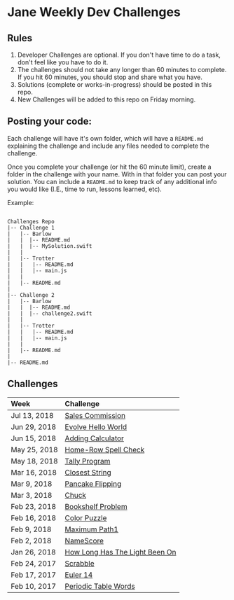 # Jane Weekly Dev Challenges

## Rules

1. Developer Challenges are optional.  If you don't have time to do a task, don't feel like you have to do it.
2. The challenges should not take any longer than 60 minutes to complete.  If you hit 60 minutes, you should stop and share what you have.
3. Solutions (complete or works-in-progress) should be posted in this repo.
4. New Challenges will be added to this repo on Friday morning.


## Posting your code:

Each challenge will have it's own folder, which will have a `README.md` explaining the challenge and include any files needed to complete the challenge.

Once you complete your challenge (or hit the 60 minute limit), create a folder in the challenge with your name.  With in that folder you can post your solution.  You can include a `README.md` to keep track of any additional info you would like (I.E., time to run, lessons learned, etc).

Example:

```text

Challenges Repo
|-- Challenge 1
|	|-- Barlow
|	|  |-- README.md
|	|  |-- MySolution.swift
|	|
|	|-- Trotter
|	|   |-- README.md
|	|   |-- main.js
|	|
|	|-- README.md
|
|-- Challenge 2
|	|-- Barlow
|	|  |-- README.md
|	|  |-- challenge2.swift
|	|
|	|-- Trotter
|	|   |-- README.md
|	|   |-- main.js
|	|
|	|-- README.md
|
|-- README.md

```

## Challenges

|Week|Challenge|
|:---|:---|
|Jul 13, 2018|[Sales Commission](./sales-commission)
|Jun 29, 2018|[Evolve Hello World](./evolve-hello-world)
|Jun 15, 2018|[Adding Calculator](./adding-calculator)
|May 25, 2018|[Home-Row Spell Check](./home-row-spell-check)
|May 18, 2018|[Tally Program](./tally-program)
|Mar 16, 2018|[Closest String](./closest-string)
|Mar 9, 2018|[Pancake Flipping](./pancake-flipping)
|Mar 3, 2018|[Chuck](./Chuck)
|Feb 23, 2018|[Bookshelf Problem](./bookshelf-problem)
|Feb 16, 2018|[Color Puzzle](./ColorPuzzle)
|Feb 9, 2018|[Maximum Path1](./MaximumPath1)
|Feb 2, 2018|[NameScore](./NameScore)
|Jan 26, 2018|[How Long Has The Light Been On](./how-long-has-the-light-been-on)
|Feb 24, 2017|[Scrabble](./ScrabbleChallenge)
|Feb 17, 2017|[Euler 14](./Euler14)
|Feb 10, 2017|[Periodic Table Words](./periodic-table-words)
